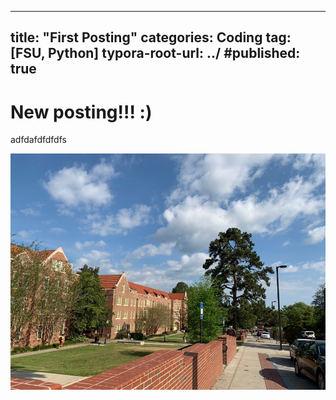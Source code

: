 
---
title:  "First Posting"
categories: Coding
tag: [FSU, Python]
typora-root-url: ../
#published: true
---





# New posting!!! :)

adfdafdfdfdfs











![KakaoTalk_20210129_113109202_17](/images/2023-04-13-first/KakaoTalk_20210129_113109202_17.jpg )
